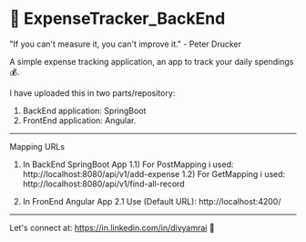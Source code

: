 # 💸 ExpenseTracker_BackEnd

"If you can't measure it, you can't improve it." - Peter Drucker

A simple expense tracking application, an app to track your daily spendings 💰. 

I have uploaded this in two parts/repository:

1) BackEnd application: SpringBoot
2) FrontEnd application: Angular.
---
Mapping URLs

1) In BackEnd SpringBoot App
  1.1) For PostMapping i used:  http://localhost:8080/api/v1/add-expense
  1.2) For GetMapping i used:   http://localhost:8080/api/v1/find-all-record
  
2) In FronEnd Angular App
  2.1 Use (Default URL): http://localhost:4200/
---
Let's connect at:
https://in.linkedin.com/in/divyamrai 🚀
